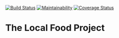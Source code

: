 [![Build Status](https://travis-ci.org/joshpitzalis/localfood.svg?branch=master)](https://travis-ci.org/joshpitzalis/localfood)
[![Maintainability](https://api.codeclimate.com/v1/badges/75e06ccfc181c79d16a1/maintainability)](https://codeclimate.com/github/joshpitzalis/localfood/maintainability)
[![Coverage Status](https://coveralls.io/repos/github/joshpitzalis/localfood/badge.svg?branch=master)](https://coveralls.io/github/joshpitzalis/localfood?branch=master)

# The Local Food Project
